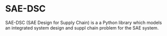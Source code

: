 # SAE-DSC
SAE-DSC (SAE Design for Supply Chain) is a a Python library which models an integrated system design and suppl chain problem for the SAE system.
